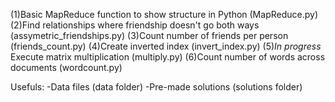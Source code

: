 (1)Basic MapReduce function to show structure in Python (MapReduce.py)
(2)Find relationships where friendship doesn't go both ways (assymetric_friendships.py)
(3)Count number of friends per person (friends_count.py)
(4)Create inverted index (invert_index.py)
(5)*In progress* Execute matrix multiplication (multiply.py)
(6)Count number of words across documents (wordcount.py)

Usefuls:
-Data files (data folder)
-Pre-made solutions (solutions folder)
 
